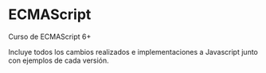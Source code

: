 # ECMAScript
Curso de ECMAScript 6+

Incluye todos los cambios realizados e implementaciones a Javascript junto con ejemplos de cada versión.
